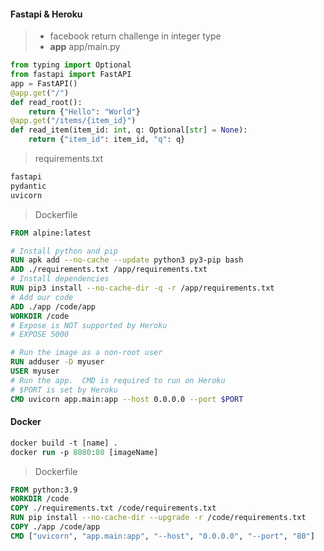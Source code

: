 #### Fastapi & Heroku
> - facebook return challenge in integer type
> - **app**
> app/main.py
```py
from typing import Optional
from fastapi import FastAPI
app = FastAPI()
@app.get("/")
def read_root():
    return {"Hello": "World"}
@app.get("/items/{item_id}")
def read_item(item_id: int, q: Optional[str] = None):
    return {"item_id": item_id, "q": q}
```
> requirements.txt
```txt
fastapi
pydantic
uvicorn
```
> Dockerfile
```dockerfile
FROM alpine:latest

# Install python and pip
RUN apk add --no-cache --update python3 py3-pip bash
ADD ./requirements.txt /app/requirements.txt
# Install dependencies
RUN pip3 install --no-cache-dir -q -r /app/requirements.txt
# Add our code
ADD ./app /code/app
WORKDIR /code
# Expose is NOT supported by Heroku
# EXPOSE 5000 		

# Run the image as a non-root user
RUN adduser -D myuser
USER myuser
# Run the app.  CMD is required to run on Heroku
# $PORT is set by Heroku			
CMD uvicorn app.main:app --host 0.0.0.0 --port $PORT
```

#### Docker
```ps
docker build -t [name] .
docker run -p 8080:80 [imageName]
```
> Dockerfile
```Dockerfile
FROM python:3.9
WORKDIR /code
COPY ./requirements.txt /code/requirements.txt
RUN pip install --no-cache-dir --upgrade -r /code/requirements.txt
COPY ./app /code/app
CMD ["uvicorn", "app.main:app", "--host", "0.0.0.0", "--port", "80"]
```
